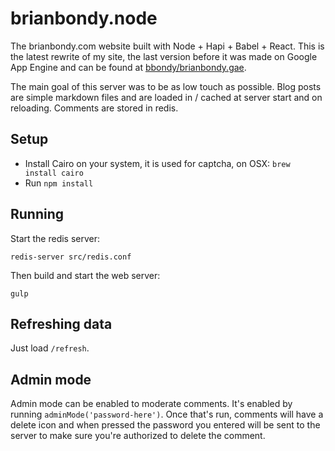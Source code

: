 # brianbondy.node

The brianbondy.com website built with Node + Hapi + Babel + React.
This is the latest rewrite of my site, the last version before it was made on Google App Engine and can be found at [bbondy/brianbondy.gae](https://github.com/bbondy/brianbondy.gae).

The main goal of this server was to be as low touch as possible.  Blog posts are simple markdown files and are loaded in / cached at server start and on reloading.
Comments are stored in redis.

## Setup

- Install Cairo on your system, it is used for captcha, on OSX: `brew install cairo`
- Run `npm install`

## Running

Start the redis server:

    redis-server src/redis.conf

Then build and start the web server:

    gulp

## Refreshing data

Just load `/refresh`.

## Admin mode

Admin mode can be enabled to moderate comments.
It's enabled by running `adminMode('password-here')`.
Once that's run, comments will have a delete icon and when pressed the password you entered will be sent to the server to make sure you're authorized to delete the comment.
